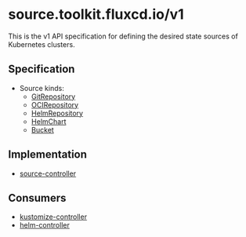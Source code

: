 # source.toolkit.fluxcd.io/v1

This is the v1 API specification for defining the desired state sources of Kubernetes clusters.

## Specification

* Source kinds:
  + [GitRepository](gitrepositories.md)
  + [OCIRepository](ocirepositories.md)
  + [HelmRepository](helmrepositories.md)
  + [HelmChart](helmcharts.md)
  + [Bucket](buckets.md)

## Implementation

* [source-controller](https://github.com/fluxcd/source-controller/)

## Consumers

* [kustomize-controller](https://github.com/fluxcd/kustomize-controller/)
* [helm-controller](https://github.com/fluxcd/helm-controller/)
